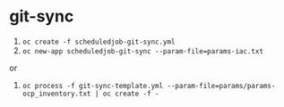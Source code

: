 # git-sync

1. `oc create -f scheduledjob-git-sync.yml`
1. `oc new-app scheduledjob-git-sync --param-file=params-iac.txt `

or

1. `oc process -f git-sync-template.yml --param-file=params/params-ocp_inventory.txt | oc create -f -`
